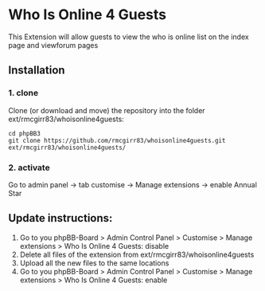 Who Is Online 4 Guests
=========================

This Extension will allow guests to view the who is online list on the index page and viewforum pages

## Installation

### 1. clone
Clone (or download and move) the repository into the folder ext/rmcgirr83/whoisonline4guests:

```
cd phpBB3
git clone https://github.com/rmcgirr83/whoisonline4guests.git ext/rmcgirr83/whoisonline4guests/
```

### 2. activate
Go to admin panel -> tab customise -> Manage extensions -> enable Annual Star


## Update instructions:
1. Go to you phpBB-Board > Admin Control Panel > Customise > Manage extensions > Who Is Online 4 Guests: disable
2. Delete all files of the extension from ext/rmcgirr83/whoisonline4guests
3. Upload all the new files to the same locations
4. Go to you phpBB-Board > Admin Control Panel > Customise > Manage extensions > Who Is Online 4 Guests: enable

